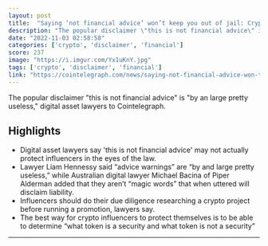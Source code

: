 ```yaml
---
layout: post
title:  "Saying ‘not financial advice’ won’t keep you out of jail: Crypto lawyers"
description: "The popular disclaimer \"this is not financial advice\" is \"by an large pretty useless,\" digital asset lawyers to Cointelegraph."
date: "2022-11-03 02:58:58"
categories: ['crypto', 'disclaimer', 'financial']
score: 237
image: "https://i.imgur.com/Yx1uKnY.jpg"
tags: ['crypto', 'disclaimer', 'financial']
link: "https://cointelegraph.com/news/saying-not-financial-advice-won-t-keep-you-out-of-jail-crypto-lawyers"
---
```


The popular disclaimer \"this is not financial advice\" is \"by an large pretty useless,\" digital asset lawyers to Cointelegraph.

## Highlights

- Digital asset lawyers say 'this is not financial advice' may not actually protect influencers in the eyes of the law.
- Lawyer Liam Hennessy said “advice warnings” are “by and large pretty useless,” while Australian digital lawyer Michael Bacina of Piper Alderman added that they aren’t “magic words” that when uttered will disclaim liability.
- Influencers should do their due diligence researching a crypto project before running a promotion, lawyers say.
- The best way for crypto influencers to protect themselves is to be able to determine “what token is a security and what token is not a security”

---
